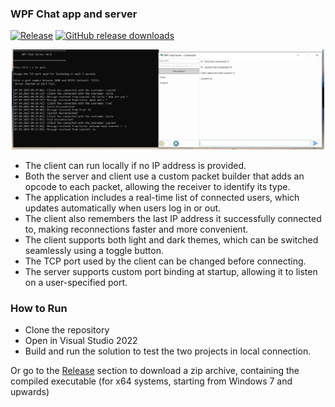 ### WPF Chat app and server 

[![Release](https://img.shields.io/badge/release-stable-1B4636)](https://github.com/laurentbarraud/wpf-chat-server/releases)
[![GitHub release downloads](https://img.shields.io/github/downloads/laurentbarraud/wpf-chat-server/v0.8/total?color=88aacc&style=flat)](https://github.com/laurentbarraud/wpf-chat-server/releases/tag/v0.8)

<p align="center">
<img src="https://raw.githubusercontent.com/laurentbarraud/wpf-chat-server/refs/heads/master/WPF-chat-server-main-window-screenshot.jpg" width="500" alt="screenshot of chat server and client" >
</p>

- The client can run locally if no IP address is provided.
- Both the server and client use a custom packet builder that adds an opcode to each packet, allowing the receiver to identify its type.
- The application includes a real-time list of connected users, which updates automatically when users log in or out.
- The client also remembers the last IP address it successfully connected to, making reconnections faster and more convenient.
- The client supports both light and dark themes, which can be switched seamlessly using a toggle button.
- The TCP port used by the client can be changed before connecting.
- The server supports custom port binding at startup, allowing it to listen on a user-specified port. 

### How to Run

- Clone the repository
- Open in Visual Studio 2022
- Build and run the solution to test the two projects in local connection.

Or go to the [Release](https://github.com/laurentbarraud/wpf-chat-server/releases) section to download a zip archive, containing the compiled executable (for x64 systems, starting from Windows 7 and upwards)
